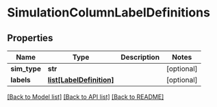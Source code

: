# SimulationColumnLabelDefinitions

## Properties
Name | Type | Description | Notes
------------ | ------------- | ------------- | -------------
**sim_type** | **str** |  | [optional] 
**labels** | [**list[LabelDefinition]**](LabelDefinition.md) |  | [optional] 

[[Back to Model list]](../README.md#documentation-for-models) [[Back to API list]](../README.md#documentation-for-api-endpoints) [[Back to README]](../README.md)


